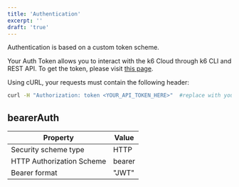 ```yaml
---
title: 'Authentication'
excerpt: ''
draft: 'true'
---
```


Authentication is based on a custom token scheme.

Your Auth Token allows you to interact with the k6 Cloud through k6 CLI and REST API. To get the token, please visit [this page](https://app.k6.io/account/api-token).

Using cURL, your requests must contain the following header:

```bash
curl -H "Authorization: token <YOUR_API_TOKEN_HERE>"  #replace with your token
```

## bearerAuth

| Property                  | Value  |
| ------------------------- | ------ |
| Security scheme type      | HTTP   |
| HTTP Authorization Scheme | bearer |
| Bearer format             | "JWT"  |
